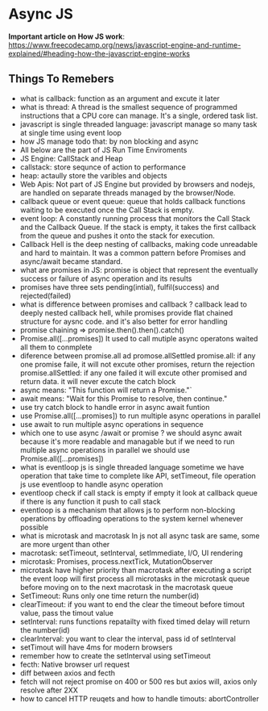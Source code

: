 # Async JS

**Important article on How JS work**: https://www.freecodecamp.org/news/javascript-engine-and-runtime-explained/#heading-how-the-javascript-engine-works

## Things To Remebers

- what is callback: function as an argument and excute it later
- what is thread: A thread is the smallest sequence of programmed instructions that a CPU core can manage. It's a single, ordered task list.
- javascript is single threaded language: javascript manage so many task at single time using event loop
- how JS manage todo that: by non blocking and async
- All below are the part of JS Run Time Enviroments
- JS Engine: CallStack and Heap
- callstack: store sequnce of action to performance
- heap: actaully store the varibles and objects
- Web Apis: Not part of JS Engine but provided by browsers and nodejs, are handled on separate threads managed by the browser/Node.
- callback queue or event queue: queue that holds callback functions waiting to be executed once the Call Stack is empty.
- event loop: A constantly running process that monitors the Call Stack and the Callback Queue. If the stack is empty, it takes the first callback from the queue and pushes it onto the stack for execution.
- Callback Hell is the deep nesting of callbacks, making code unreadable and hard to maintain.
  It was a common pattern before Promises and async/await became standard.
- what are promises in JS: promise is object that represent the eventually success or failure of async operation and its results
- promises have three sets pending(intial), fulfil(success) and rejected(failed)
- what is difference between promises and callback ?
  callback lead to deeply nested callback hell, while promises provide flat chained structure for aysnc code.
  and it's also better for error handling
- promise chaining => promise.then().then().catch()
- Promise.all([...promises]) It used to call mutiple async operatons waited all them to conmplete
- diference between promise.all ad promose.allSettled
  promise.all: if any one promise faile, it will not excute other promises, return the rejection
  promise.allSettled: if any one failed it will excute other promised and return data. it will never excute the catch block
- async means: "This function will return a Promise."`
- await means: "Wait for this Promise to resolve, then continue."
- use try catch block to handle error in async await funtion
- use Promise.all([...promises]) to run multiple async operations in parallel
- use await to run multiple async operations in sequence
- which one to use async /await or promise ? we should async await because it's more readable and managable
  but if we need to run multiple async operations in parallel we should use Promise.all([...promises])
- what is eventloop
  js is single threaded language sometime we have operation that take time to complete like API, setTimeout, file operation
  js use eventloop to handle async operation
- eventloop check if call stack is empty if empty it look at callback queue if there is any function it push to call stack
- eventloop is a mechanism that allows js to perform non-blocking operations by
  offloading operations to the system kernel whenever possible
- what is microtask and macrotask
  In js not all async task are same, some are more urgent than other
- macrotask: setTimeout, setInterval, setImmediate, I/O, UI rendering
- microtask: Promises, process.nextTick, MutationObserver
- microtask have higher priority than macrotask
  after executing a script the event loop will first process all microtasks in the microtask queue before moving on to the next macrotask in the macrotask queue
- SetTimeout: Runs only one time return the number(id)
- clearTimeout: if you want to end the clear the timeout before timout value, pass the timout value
- setInterval: runs functions repatailty with fixed timed delay will return the number(id)
- clearInterval: you want to clear the interval, pass id of setInterval
- setTimout will have 4ms for modern browsers
- remember how to create the setInterval using setTimeout
- fecth: Native browser url request
- diff between axios and fecth
- fetch will not reject promise on 400 or 500 res but axios will, axios only resolve after 2XX
- how to cancel HTTP reuqets and how to handle timouts: abortController
